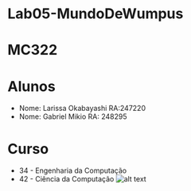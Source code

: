 # Lab05-MundoDeWumpus
# MC322

# Alunos
* Nome: Larissa Okabayashi RA:247220
* Nome: Gabriel Mikio RA: 248295

# Curso
* 34 - Engenharia da Computação
* 42 - Ciência da Computação
![alt text](https://user-images.githubusercontent.com/82288999/169311218-109b5ea6-c47a-4193-8f44-72855f4969fe.png)
